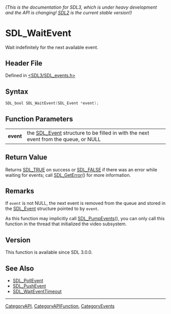 ###### (This is the documentation for SDL3, which is under heavy development and the API is changing! [SDL2](https://wiki.libsdl.org/SDL2/) is the current stable version!)
# SDL_WaitEvent

Wait indefinitely for the next available event.

## Header File

Defined in [<SDL3/SDL_events.h>](https://github.com/libsdl-org/SDL/blob/main/include/SDL3/SDL_events.h)

## Syntax

```c
SDL_bool SDL_WaitEvent(SDL_Event *event);

```

## Function Parameters

|               |                                                                                                  |
| ------------- | ------------------------------------------------------------------------------------------------ |
| **event**     | the [SDL_Event](SDL_Event) structure to be filled in with the next event from the queue, or NULL |

## Return Value

Returns [SDL_TRUE](SDL_TRUE) on success or [SDL_FALSE](SDL_FALSE) if there
was an error while waiting for events; call [SDL_GetError](SDL_GetError)()
for more information.

## Remarks

If `event` is not NULL, the next event is removed from the queue and stored
in the [SDL_Event](SDL_Event) structure pointed to by `event`.

As this function may implicitly call [SDL_PumpEvents](SDL_PumpEvents)(),
you can only call this function in the thread that initialized the video
subsystem.

## Version

This function is available since SDL 3.0.0.

## See Also

* [SDL_PollEvent](SDL_PollEvent)
* [SDL_PushEvent](SDL_PushEvent)
* [SDL_WaitEventTimeout](SDL_WaitEventTimeout)

----
[CategoryAPI](CategoryAPI), [CategoryAPIFunction](CategoryAPIFunction), [CategoryEvents](CategoryEvents)


